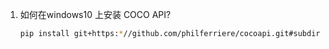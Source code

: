 1. 如何在windows10 上安装 COCO API?

   ```bash
   pip install git+https:*//github.com/philferriere/cocoapi.git#subdirectory=PythonAPI*
   ```

   